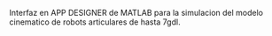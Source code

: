 Interfaz en APP DESIGNER de MATLAB para la simulacion del modelo cinematico de robots articulares de hasta 7gdl.
